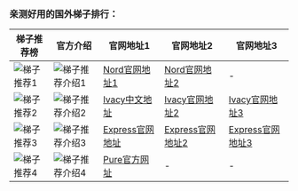 ### 亲测好用的国外梯子排行：

|  梯子推荐榜   | 官方介绍 | 官网地址1  | 官网地址2 | 官网地址3 |
|  ----  | ----  | ---- | ---- | ---- |
|  ![梯子推荐1](https://github.com/wuxianex/out-vpn/blob/main/file2/f1.png) | ![梯子推荐介绍1](https://github.com/wuxianex/out-vpn/blob/main/file2/p1.png) | [Nord官网地址1](https://go.nordlocker.net/aff_c?offer_id=15&aff_id=38201&url_id=6063&aff_sub=wuxianex&aff_click_id=outvpn) | [Nord官网地址2](http://get.affiliatescn.net/aff_c?offer_id=153&aff_id=38201&source=github&aff_sub=wuxianex&aff_sub2=outvpn) | - |
|  ![梯子推荐2](https://github.com/wuxianex/out-vpn/blob/main/file2/f3.png) | ![梯子推荐介绍2](https://github.com/wuxianex/out-vpn/blob/main/file2/p3.png) | [Ivacy中文地址](https://www.ivacykodi.com/easter-deal-2020/?aff=91814&data1=wuxianex&data2=outvpn) | [Ivacy官网地址2](https://billing.ivacy.com/page/91814/6f38cc97/CHN/wuxianex/outvpn) | [Ivacy官网地址3](https://www.ivacy.com/best-vpn-deal-of-2022/?aff=91814&source=Aff&data1=wuxianex&data2=outvpn) |
|  ![梯子推荐3](https://github.com/wuxianex/out-vpn/blob/main/file2/f2.png) | ![梯子推荐介绍3](https://github.com/wuxianex/out-vpn/blob/main/file2/p2.png) | [Express官网地址](https://www.xvbelink.com/?a_fid=tizi_vpn&chan=wuxianex&data1=outvpn) | [Express官网地址2](https://www.xvuslink.com/?a_fid=tizi_vpn&chan=wuxianex&data1=outvpn) | [Express官网地址3](https://www.linkev.com/?a_fid=tizi_vpn&chan=wuxianex&data1=outvpn) |
|  ![梯子推荐4](https://github.com/wuxianex/out-vpn/blob/main/file2/f4.png) | ![梯子推荐介绍4](https://github.com/wuxianex/out-vpn/blob/main/file2/p4.png) | [Pure官方网址](https://billing.purevpn.com/aff.php?aff=42611&data1=wuxianex&data2=outvpn) | - | - |
